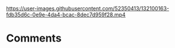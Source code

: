 

https://user-images.githubusercontent.com/52350413/132100163-fdb35d6c-0e9e-4da4-bcac-8dec7d959f28.mp4

# Comments
